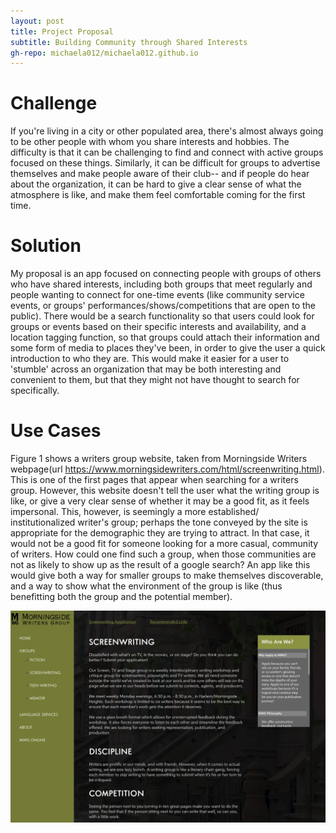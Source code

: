 ```yaml
---
layout: post
title: Project Proposal
subtitle: Building Community through Shared Interests
gh-repo: michaela012/michaela012.github.io
---
```


# Challenge
If you're living in a city or other populated area, there's almost always going to be other people with whom you share interests and hobbies. The difficulty is that it can be challenging to find and connect with active groups focused on these things. Similarly, it can be difficult for groups to advertise themselves and make people aware of their club-- and if people do hear about the organization, it can be hard to give a clear sense of what the atmosphere is like, and make them feel comfortable coming for the first time.

# Solution
My proposal is an app focused on connecting people with groups of others who have shared interests, including both groups that meet regularly and people wanting to connect for one-time events (like community service events, or groups' performances/shows/competitions that are open to the public). There would be a search functionality so that users could look for groups or events based on their specific interests and availability, and a location tagging function, so that groups could attach their information and some form of media to places they've been, in order to give the user a quick introduction to who they are. This would make it easier for a user to 'stumble' across an organization that may be both interesting and convenient to them, but that they might not have thought to search for specifically.

# Use Cases
Figure 1 shows a writers group website, taken from Morningside Writers webpage(url <https://www.morningsidewriters.com/html/screenwriting.html>). This is one of the first pages that appear when searching for a writers group. However, this website doesn't tell the user what the writing group is like, or give a very clear sense of whether it may be a good fit, as it feels impersonal. This, however, is seemingly a more established/ institutionalized writer's group; perhaps the tone conveyed by the site is appropriate for the demographic they are trying to attract. In that case, it would not be a good fit for someone looking for a more casual, community of writers. How could one find such a group, when those communities are not as likely to show up as the result of a google search? An app like this would give both a way for smaller groups to make themselves discoverable, and a way to show what the environment of the group is like (thus benefitting both the group and the potential member). 

![](/img/writersgroup.jpg)
